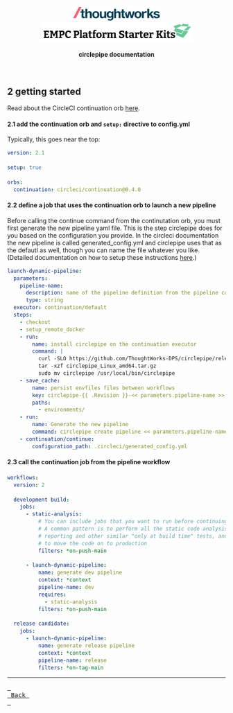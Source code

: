 <div align="center">
	<p>
		<img alt="Thoughtworks Logo" src="https://raw.githubusercontent.com/ThoughtWorks-DPS/static/master/thoughtworks_flamingo_wave.png?sanitize=true" width=200 />
    <br />
		<img alt="DPS Title" src="https://raw.githubusercontent.com/ThoughtWorks-DPS/static/master/EMPCPlatformStarterKitsImage.png?sanitize=true" width=350/>
	</p>
  <h4>circlepipe documentation</h4>
</div>
<br />

## 2 getting started

Read about the CircleCI continuation orb [here](https://circleci.com/docs/using-dynamic-configuration/).  

#### 2.1 add the continuation orb and `setup:` directive to config.yml

Typically, this goes near the top:
```yaml
version: 2.1

setup: true

orbs:
  continuation: circleci/continuation@0.4.0
```

#### 2.2 define a job that uses the continuation orb to launch a new pipeline

Before calling the continue command from the continutation orb, you must first generate the new pipeline yaml file. This is the step circlepipe does for you based on the configuration you provide. In the circleci documentation the new
pipeline is called generated_config.yml and circlepipe uses that as the defautl as well, though you can name the file whatever you like. (Detailed documentation on how to setup these instructions [here](./pipelines.md).)  
```yaml
launch-dynamic-pipeline:
  parameters:
    pipeline-name:
      description: name of the pipeline definition from the pipeline control file
      type: string
  executor: continuation/default
  steps:
    - checkout
    - setup_remote_docker
    - run:
        name: install circlepipe on the continuation executor
        command: |
          curl -SLO https://github.com/ThoughtWorks-DPS/circlepipe/releases/latest/download/circlepipe_Linux_amd64.tar.gz
          tar -xzf circlepipe_Linux_amd64.tar.gz
          sudo mv circlepipe /usr/local/bin/circlepipe
    - save_cache:
        name: persist envfiles files between workflows
        key: circlepipe-{{ .Revision }}-<< parameters.pipeline-name >>
        paths:
          - environments/
    - run:
        name: Generate the new pipeline
        command: circlepipe create pipeline << parameters.pipeline-name >>
    - continuation/continue:
        configuration_path: .circleci/generated_config.yml
```

#### 2.3 call the continuation job from the pipeline workflow

```yaml
workflows:
  version: 2

  development build:
    jobs:
      - static-analysis:
          # You can include jobs that you want to run before continuing with a new pipeline.
          # A common pattern is to perform all the static code analysis, unit tests and coverage
          # reporting and other similar "only at build time" tests, and then launch a deployment
          # to move the code on to production
          filters: *on-push-main

      - launch-dynamic-pipeline:
          name: generate dev pipeline
          context: *context
          pipeline-name: dev
          requires:
            - static-analysis
          filters: *on-push-main

  release candidate:
    jobs:
      - launch-dynamic-pipeline:
          name: generate release pipeline
          context: *context
          pipeline-name: release
          filters: *on-tag-main
```

<hr>  

[<kbd> <br> Back <br> </kbd>](./table_of_contents.md)
